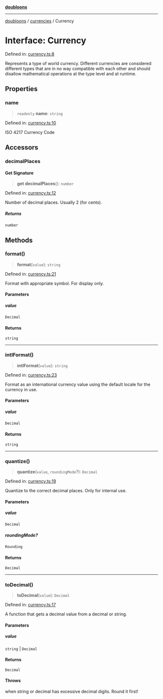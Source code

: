 [**doubloons**](../../../../README.md)

***

[doubloons](../../../../globals.md) / [currencies](../README.md) / Currency

# Interface: Currency

Defined in: [currency.ts:8](https://github.com/HitchPin/doubloon-ts/blob/a08a6f3bd7c5f91e0bd31b2fbd311c11214101aa/src/currency.ts#L8)

Represents a type of world currency. Different currencies are considered
different types that are in no way compatible with each other and should
disallow mathematical operations at the type level and at runtime.

## Properties

### name

> `readonly` **name**: `string`

Defined in: [currency.ts:10](https://github.com/HitchPin/doubloon-ts/blob/a08a6f3bd7c5f91e0bd31b2fbd311c11214101aa/src/currency.ts#L10)

ISO 4217 Currency Code

## Accessors

### decimalPlaces

#### Get Signature

> **get** **decimalPlaces**(): `number`

Defined in: [currency.ts:12](https://github.com/HitchPin/doubloon-ts/blob/a08a6f3bd7c5f91e0bd31b2fbd311c11214101aa/src/currency.ts#L12)

Number of decimal places. Usually 2 (for cents).

##### Returns

`number`

## Methods

### format()

> **format**(`value`): `string`

Defined in: [currency.ts:21](https://github.com/HitchPin/doubloon-ts/blob/a08a6f3bd7c5f91e0bd31b2fbd311c11214101aa/src/currency.ts#L21)

Format with appropriate symbol. For display only.

#### Parameters

##### value

`Decimal`

#### Returns

`string`

***

### intlFormat()

> **intlFormat**(`value`): `string`

Defined in: [currency.ts:23](https://github.com/HitchPin/doubloon-ts/blob/a08a6f3bd7c5f91e0bd31b2fbd311c11214101aa/src/currency.ts#L23)

Format as an international currency value using the default locale for the currency in use.

#### Parameters

##### value

`Decimal`

#### Returns

`string`

***

### quantize()

> **quantize**(`value`, `roundingMode`?): `Decimal`

Defined in: [currency.ts:19](https://github.com/HitchPin/doubloon-ts/blob/a08a6f3bd7c5f91e0bd31b2fbd311c11214101aa/src/currency.ts#L19)

Quantize to the correct decimal places. Only for internal use.

#### Parameters

##### value

`Decimal`

##### roundingMode?

`Rounding`

#### Returns

`Decimal`

***

### toDecimal()

> **toDecimal**(`value`): `Decimal`

Defined in: [currency.ts:17](https://github.com/HitchPin/doubloon-ts/blob/a08a6f3bd7c5f91e0bd31b2fbd311c11214101aa/src/currency.ts#L17)

A function that gets a decimal value from a decimal or string.

#### Parameters

##### value

`string` | `Decimal`

#### Returns

`Decimal`

#### Throws

when string or decimal has excessive decimal digits. Round it first!
